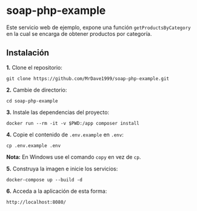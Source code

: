 # soap-php-example

Este servicio web de ejemplo, expone una función `getProductsByCategory` en la cual se encarga de obtener productos por categoría.

## Instalación

**1.** Clone el repositorio:
```
git clone https://github.com/MrDave1999/soap-php-example.git
```
**2.** Cambie de directorio:
```
cd soap-php-example
```
**3.** Instale las dependencias del proyecto:
```
docker run --rm -it -v $PWD:/app composer install
```
**4.** Copie el contenido de `.env.example` en `.env`:
```
cp .env.example .env
```
**Nota:** En Windows use el comando `copy` en vez de `cp`.

**5.** Construya la imagen e inicie los servicios:
```
docker-compose up --build -d
```
**6.** Acceda a la aplicación de esta forma:
```
http://localhost:8080/
```